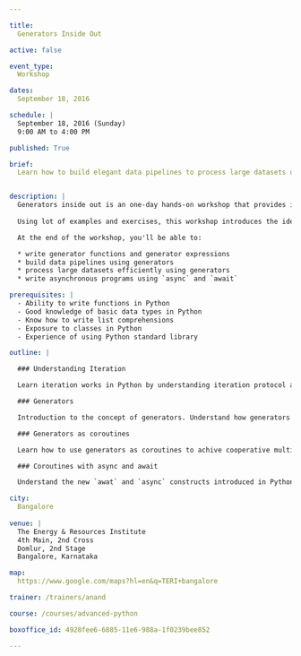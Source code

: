 ```yaml
---

title:
  Generators Inside Out

active: false

event_type:
  Workshop

dates:
  September 18, 2016

schedule: |
  September 18, 2016 (Sunday)  
  9:00 AM to 4:00 PM

published: True

brief:
  Learn how to build elegant data pipelines to process large datasets using Python generators.


description: |
  Generators inside out is an one-day hands-on workshop that provides in-depth introduction to generators in Python.
  
  Using lot of examples and exercises, this workshop introduces the idea of generators in depth with emphasis on the new style of programming that generators makes possible. We'll also see how to build a cooperative multi-threading library using generators and explore the new async and await constructs of Python 3.

  At the end of the workshop, you'll be able to:

  * write generator functions and generator expressions
  * build data pipelines using generators
  * process large datasets efficiently using generators
  * write asynchronous programs using `async` and `await`

prerequisites: |
  - Ability to write functions in Python
  - Good knowledge of basic data types in Python
  - Know how to write list comprehensions
  - Exposure to classes in Python
  - Experience of using Python standard library

outline: |

  ### Understanding Iteration

  Learn iteration works in Python by understanding iteration protocol and the concept of iterable and iterator.

  ### Generators

  Introduction to the concept of generators. Understand how generators support lazy evaluation and how that can be use to create data pipelines for processing large datasets. Also explores how generators leads to better program organization.

  ### Generators as coroutines

  Learn how to use generators as coroutines to achive cooperative multitasking.

  ### Coroutines with async and await

  Understand the new `awat` and `async` constructs introduced in Python 3.5 for writing native coroutines.

city:
  Bangalore
  
venue: |
  The Energy & Resources Institute  
  4th Main, 2nd Cross  
  Domlur, 2nd Stage  
  Bangalore, Karnataka

map:
  https://www.google.com/maps?hl=en&q=TERI+bangalore

trainer: /trainers/anand

course: /courses/advanced-python

boxoffice_id: 4928fee6-6885-11e6-988a-1f0239bee852

---
```

